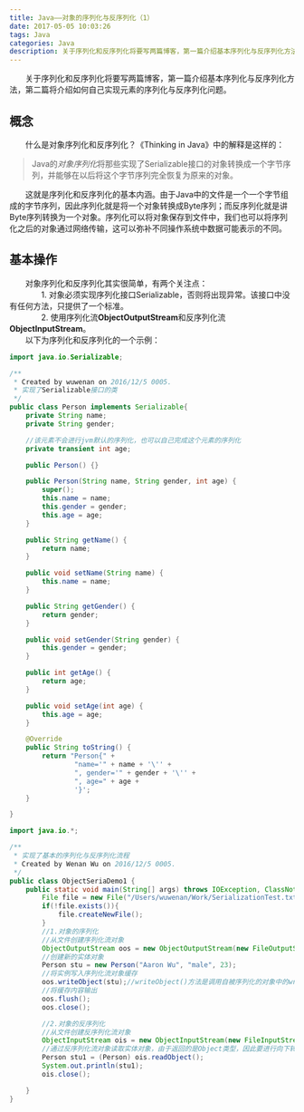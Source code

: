 ```yaml
---
title: Java——对象的序列化与反序列化（1）
date: 2017-05-05 10:03:26
tags: Java
categories: Java
description: 关于序列化和反序列化将要写两篇博客，第一篇介绍基本序列化与反序列化方法，第二篇将介绍如何自己实现元素的序列化与反序列化问题。
---
```

&emsp;&emsp;关于序列化和反序列化将要写两篇博客，第一篇介绍基本序列化与反序列化方法，第二篇将介绍如何自己实现元素的序列化与反序列化问题。  

<!--more-->
## 概念 
&emsp;&emsp;什么是对象序列化和反序列化？《Thinking in Java》中的解释是这样的：  
> Java的*对象序列化*将那些实现了Serializable接口的对象转换成一个字节序列，并能够在以后将这个字节序列完全恢复为原来的对象。  

&emsp;&emsp;这就是序列化和反序列化的基本内涵。由于Java中的文件是一个一个字节组成的字节序列，因此序列化就是将一个对象转换成Byte序列；而反序列化就是讲Byte序列转换为一个对象。序列化可以将对象保存到文件中，我们也可以将序列化之后的对象通过网络传输，这可以弥补不同操作系统中数据可能表示的不同。  
## 基本操作
&emsp;&emsp;对象序列化和反序列化其实很简单，有两个关注点：  
&emsp;&emsp;&emsp;&emsp;1. 对象必须实现序列化接口Serializable，否则将出现异常。该接口中没有任何方法，只提供了一个标准。  
&emsp;&emsp;&emsp;&emsp;2. 使用序列化流**ObjectOutputStream**和反序列化流**ObjectInputStream**。  
&emsp;&emsp;以下为序列化和反序列化的一个示例：  

```Java
import java.io.Serializable;

/**
 * Created by wuwenan on 2016/12/5 0005.
 * 实现了Serializable接口的类
 */
public class Person implements Serializable{
    private String name;
    private String gender;

    //该元素不会进行jvm默认的序列化，也可以自己完成这个元素的序列化
    private transient int age;

    public Person() {}

    public Person(String name, String gender, int age) {
        super();
        this.name = name;
        this.gender = gender;
        this.age = age;
    }

    public String getName() {
        return name;
    }

    public void setName(String name) {
        this.name = name;
    }

    public String getGender() {
        return gender;
    }

    public void setGender(String gender) {
        this.gender = gender;
    }

    public int getAge() {
        return age;
    }

    public void setAge(int age) {
        this.age = age;
    }

    @Override
    public String toString() {
        return "Person{" +
                "name='" + name + '\'' +
                ", gender='" + gender + '\'' +
                ", age=" + age +
                '}';
    }

}

```  

```Java
import java.io.*;

/**
 * 实现了基本的序列化与反序列化流程
 * Created by Wenan Wu on 2016/12/5 0005.
 */
public class ObjectSeriaDemo1 {
    public static void main(String[] args) throws IOException, ClassNotFoundException {
        File file = new File("/Users/wuwenan/Work/SerializationTest.txt");
        if(!file.exists()){
            file.createNewFile();
        }
        //1.对象的序列化
        //从文件创建序列化流对象
        ObjectOutputStream oos = new ObjectOutputStream(new FileOutputStream(file));
        //创建新的实体对象
        Person stu = new Person("Aaron Wu", "male", 23);
        //将实例写入序列化流对象缓存
        oos.writeObject(stu);//writeObject()方法是调用自被序列化的对象中的writeObject()方法
        //将缓存内容输出
        oos.flush();
        oos.close();

        //2.对象的反序列化
        //从文件创建反序列化流对象
        ObjectInputStream ois = new ObjectInputStream(new FileInputStream(file));
        //通过反序列化流对象读取实体对象，由于返回的是Object类型，因此要进行向下转型
        Person stu1 = (Person) ois.readObject();
        System.out.println(stu1);
        ois.close();

    }
}

```

